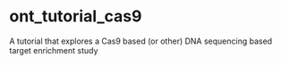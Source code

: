 # ont_tutorial_cas9
A tutorial that explores a Cas9 based (or other) DNA sequencing based target enrichment study 
